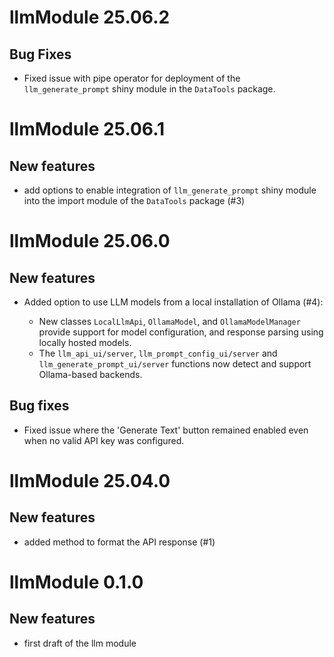 # llmModule 25.06.2

## Bug Fixes

* Fixed issue with pipe operator for deployment of the `llm_generate_prompt` shiny module in the `DataTools` package.

# llmModule 25.06.1

## New features

* add options to enable integration of `llm_generate_prompt` shiny module into the import module of the `DataTools` package (#3)

# llmModule 25.06.0

## New features

* Added option to use LLM models from a local installation of Ollama (#4):

  * New classes `LocalLlmApi`, `OllamaModel`, and `OllamaModelManager` provide support for model configuration, and response parsing using locally hosted models.
  * The `llm_api_ui/server`, `llm_prompt_config_ui/server` and `llm_generate_prompt_ui/server` functions now detect and support Ollama-based backends.

## Bug fixes

* Fixed issue where the 'Generate Text' button remained enabled even when no valid API key was configured.


# llmModule 25.04.0

## New features

* added method to format the API response (#1)

# llmModule 0.1.0

## New features

* first draft of the llm module

